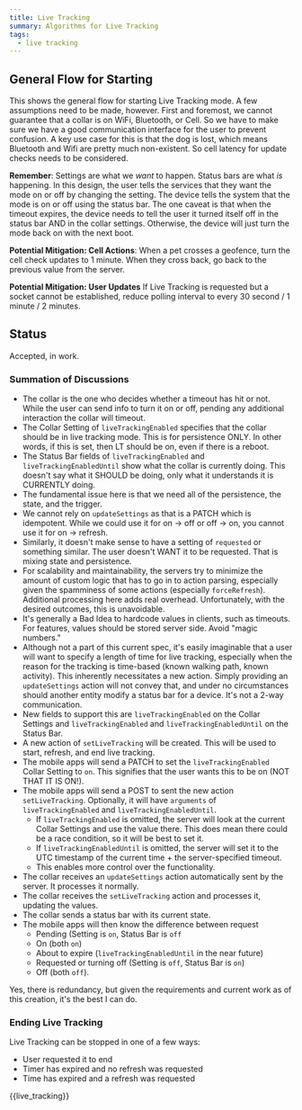 ```yaml
---
title: Live Tracking
summary: Algorithms for Live Tracking
tags:
  - live tracking
---
```


## General Flow for Starting

This shows the general flow for starting Live Tracking mode. A few assumptions need to be made, however. First and foremost, we cannot guarantee that a collar is on WiFi, Bluetooth, or Cell. So we have to make sure we have a good communication interface for the user to prevent confusion. A key use case for this is that the dog is lost, which means Bluetooth and Wifi are pretty much non-existent. So cell latency for update checks needs to be considered.

**Remember**: Settings are what we *want* to happen. Status bars are what *is* happening. In this design, the user tells the services that they want the mode on or off by changing the setting. The device tells the system that the mode is on or off using the status bar. The one caveat is that when the timeout expires, the device needs to tell the user it turned itself off in the status bar AND in the collar settings. Otherwise, the device will just turn the mode back on with the next boot.

**Potential Mitigation: Cell Actions**: When a pet crosses a geofence, turn the cell check updates to 1 minute. When they cross back, go back to the previous value from the server.

**Potential Mitigation: User Updates** If Live Tracking is requested but a socket cannot be established, reduce polling interval to every 30 second / 1 minute / 2 minutes.

## Status

Accepted, in work.

### Summation of Discussions

- The collar is the one who decides whether a timeout has hit or not. While the user can send info to turn it on or off, pending any additional interaction the collar will timeout.
- The Collar Setting of `liveTrackingEnabled` specifies that the collar should be in live tracking mode. This is for persistence ONLY.  In other words, if this is set, then LT should be on, even if there is a reboot.
- The Status Bar fields of `liveTrackingEnabled` and `liveTrackingEnabledUntil` show what the collar is currently doing. This doesn't say what it SHOULD be doing, only what it understands it is CURRENTLY doing.
- The fundamental issue here is that we need all of the persistence, the state, and the trigger.
- We cannot rely on `updateSettings` as that is a PATCH which is idempotent. While we could use it for on -> off or off -> on, you cannot use it for on -> refresh.
- Similarly, it doesn't make sense to have a setting of `requested` or something similar. The user doesn't WANT it to be requested. That is mixing state and persistence.
- For scalability and maintainability, the servers try to minimize the amount of custom logic that has to go in to action parsing, especially given the spamminess of some actions (especially `forceRefresh`). Additional processing here adds real overhead. Unfortunately, with the desired outcomes, this is unavoidable.
- It's generally a Bad Idea to hardcode values in clients, such as timeouts. For features, values should be stored server side. Avoid "magic numbers."
- Although not a part of this current spec, it's easily imaginable that a user will want to specify a length of time for live tracking, especially when the reason for the tracking is time-based (known walking path, known activity). This inherently necessitates a new action. Simply providing an `updateSettings` action will not convey that, and under no circumstances should another entity modify a status bar for a device. It's not a 2-way communication.
- New fields to support this are `liveTrackingEnabled` on the Collar Settings and `liveTrackingEnabled` and `liveTrackingEnabledUntil` on the Status Bar.
- A new action of `setLiveTracking` will be created. This will be used to start, refresh, and end live tracking.
- The mobile apps will send a PATCH to set the `liveTrackingEnabled` Collar Setting to `on`. This signifies that the user wants this to be on (NOT THAT IT IS ON!).
- The mobile apps will send a POST to sent the new action `setLiveTracking`. Optionally, it will have `arguments` of `liveTrackingEnabled` and `liveTrackingEnabledUntil`.
  - If `liveTrackingEnabled` is omitted, the server will look at the current Collar Settings and use the value there. This does mean there could be a race condition, so it will be best to set it.
  - If `liveTrackingEnabledUntil` is omitted, the server will set it to the UTC timestamp of the current time + the server-specified timeout.
  - This enables more control over the functionality.
- The collar receives an `updateSettings` action automatically sent by the server. It processes it normally.
- The collar receives the `setLiveTracking` action and processes it, updating the values.
- The collar sends a status bar with its current state.
- The mobile apps will then know the difference between request
  - Pending (Setting is `on`, Status Bar is `off`
  - On (both `on`)
  - About to expire (`liveTrackingEnabledUntil` in the near future)
  - Requested or turning off (Setting is `off`, Status Bar is `on`)
  - Off (both `off`).

Yes, there is redundancy, but given the requirements and current work as of this creation, it's the best I can do.

### Ending Live Tracking

Live Tracking can be stopped in one of a few ways:

- User requested it to end
- Timer has expired and no refresh was requested
- Time has expired and a refresh was requested

{{live_tracking}}

